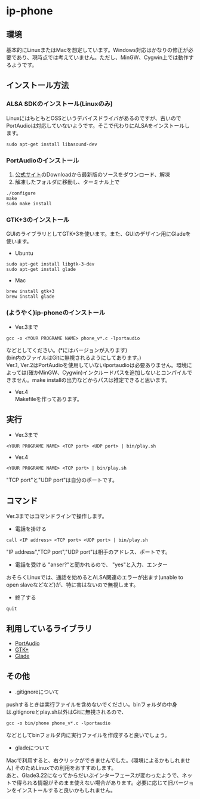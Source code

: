 # ip-phone

## 環境
基本的にLinuxまたはMacを想定しています。Windows対応はかなりの修正が必要であり、現時点では考えていません。ただし、MinGW、Cygwin上では動作するようです。

## インストール方法
### ALSA SDKのインストール(Linuxのみ)
LinuxにはもともとOSSというデバイスドライバがあるのですが、古いのでPortAudioは対応していないようです。そこで代わりにALSAをインストールします。
```
sudo apt-get install libasound-dev
```

### PortAudioのインストール
1. [公式サイト](http://www.portaudio.com/)のDownloadから最新版のソースをダウンロード、解凍
2. 解凍したフォルダに移動し、ターミナル上で  
```
./configure  
make  
sudo make install
```

### GTK+3のインストール
GUIのライブラリとしてGTK+3を使います。また、GUIのデザイン用にGladeを使います。

- Ubuntu
```
sudo apt-get install libgtk-3-dev
sudo apt-get install glade
```
- Mac
```
brew install gtk+3
brew install glade
```

### (ようやく)ip-phoneのインストール
- Ver.3まで  
```
gcc -o <YOUR PROGRAME NAME> phone_v*.c -lportaudio
```
などとしてください。(\*にはバージョンが入ります)  
(bin内のファイルはGitに無視されるようにしてあります。)  
Ver.1, Ver.2はPortAudioを使用していないlportaudioは必要ありません。環境によっては(確かMinGW、Cygwin)インクルードパスを追加しないとコンパイルできません。make installの出力などからパスは推定できると思います。

- Ver.4  
Makefileを作ってあります。

## 実行
- Ver.3まで
```
<YOUR PROGRAME NAME> <TCP port> <UDP port> | bin/play.sh  
```

- Ver.4  
```
<YOUR PROGRAME NAME> <TCP port> | bin/play.sh 
```

"TCP port"と"UDP port"は自分のポートです。  


## コマンド
Ver.3まではコマンドラインで操作します。

- 電話を掛ける
```
call <IP address> <TCP port> <UDP port> | bin/play.sh 
```
"IP address","TCP port","UDP port"は相手のアドレス、ポートです。

- 電話を受ける
"anser?"と聞かれるので、 "yes"と入力、エンター

おそらくLinuxでは、通話を始めるとALSA関連のエラーが出ます(unable to open slaveなどなど)が、特に害はないので無視します。

- 終了する
```
quit
```

## 利用しているライブラリ
- [PortAudio](http://www.portaudio.com/)
- [GTK+](https://www.gtk.org/)
- [Glade](https://glade.gnome.org/)

## その他
- .gitignoreについて

pushするときは実行ファイルを含めないでください。binフォルダの中身は.gitignoreとplay.sh以外はGitに無視されるので、
```
gcc -o bin/phone phone_v*.c -lportaudio
```
などとしてbinフォルダ内に実行ファイルを作成すると良いでしょう。

- gladeについて

Macで利用すると、右クリックができませんでした。(環境によるかもしれません)  そのためLinuxでの利用をおすすめします。  
あと、Glade3.22になってからだいぶインターフェースが変わったようで、ネットで得られる情報がそのまま使えない場合があります。必要に応じて旧バージョンをインストールすると良いかもしれません。
